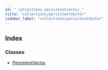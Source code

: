 ```yaml
---
id: "_collections_persistentvector_"
title: "collections/persistentVector"
sidebar_label: "collections/persistentVector"
---
```


## Index

### Classes

* [PersistentVector](../classes/_collections_persistentvector_.persistentvector.md)
